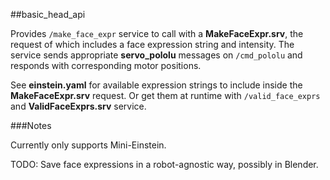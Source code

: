 ##basic_head_api

Provides `/make_face_expr` service to call with a **MakeFaceExpr.srv**, the request of which includes a face expression string and intensity. The service sends appropriate **servo_pololu** messages on `/cmd_pololu` and responds with corresponding motor positions.

See **einstein.yaml** for available expression strings to include inside the **MakeFaceExpr.srv** request. Or get them at runtime with `/valid_face_exprs` and **ValidFaceExprs.srv** service.

###Notes

Currently only supports Mini-Einstein.

TODO: Save face expressions in a robot-agnostic way, possibly in Blender.
